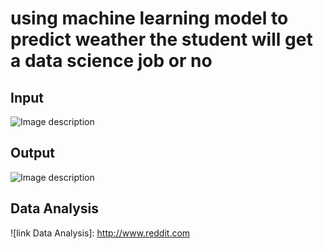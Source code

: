 # using machine learning model to predict weather the student will get a data science job or no
## Input
![Image description](https://github.com/saneet09/task/blob/master/b.png)

## Output
![Image description](https://github.com/saneet09/task/blob/master/a.png)


## Data Analysis
![link Data Analysis]: http://www.reddit.com

